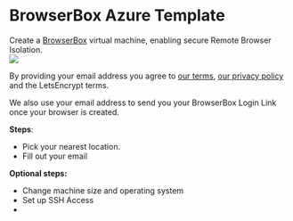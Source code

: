 <h1>BrowserBox Azure Template</h1>

Create a [BrowserBox](https://github.com/BrowserBox/BrowserBox) virtual machine, enabling secure Remote Browser Isolation.
<br><img src=https://dosaygo.com/favicon.ico>

By providing your email address you agree to [our terms](https://dosaygo.com/terms.txt), [our privacy policy](https://dosaygo.com/privacy.txt) and the LetsEncrypt terms. 

We also use your email address to send you your BrowserBox Login Link once your browser is created.

**Steps**:

- Pick your nearest location.
- Fill out your email

**Optional steps:**

- Change machine size and operating system
- Set up SSH Access
- 
